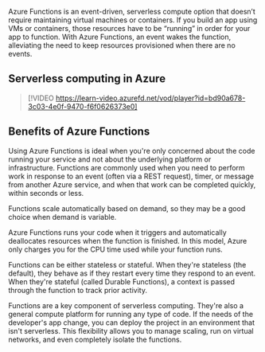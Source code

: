 Azure Functions is an event-driven, serverless compute option that doesn’t require maintaining virtual machines or containers. If you build an app using VMs or containers, those resources have to be “running” in order for your app to function. With Azure Functions, an event wakes the function, alleviating the need to keep resources provisioned when there are no events.

## Serverless computing in Azure

> [!VIDEO https://learn-video.azurefd.net/vod/player?id=bd90a678-3c03-4e0f-9470-f6f0626373e0]

## Benefits of Azure Functions

Using Azure Functions is ideal when you're only concerned about the code running your service and not about the underlying platform or infrastructure. Functions are commonly used when you need to perform work in response to an event (often via a REST request), timer, or message from another Azure service, and when that work can be completed quickly, within seconds or less.

Functions scale automatically based on demand, so they may be a good choice when demand is variable.

Azure Functions runs your code when it triggers and automatically deallocates resources when the function is finished. In this model, Azure only charges you for the CPU time used while your function runs.

Functions can be either stateless or stateful. When they're stateless (the default), they behave as if they restart every time they respond to an event. When they're stateful (called Durable Functions), a context is passed through the function to track prior activity.

Functions are a key component of serverless computing. They're also a general compute platform for running any type of code. If the needs of the developer's app change, you can deploy the project in an environment that isn't serverless. This flexibility allows you to manage scaling, run on virtual networks, and even completely isolate the functions.
